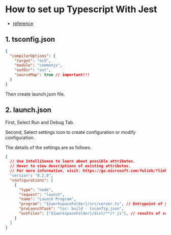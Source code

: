 # How to set up Typescript With Jest

- [reference](https://code.visualstudio.com/docs/typescript/typescript-debugging)

## 1. tsconfig.json
```json
{
  "compilerOptions": {
    "target": "es5",
    "module": "commonjs",
    "outDir": "out",
    "sourceMap": true // important!!!
  }
}
```

Then create launch.json file.

## 2. launch.json

First, Select Run and Debug Tab.

Second, Select settings icon to create configuration or modify configuration.

The details of the settings are as follows.

```json
{
  // Use IntelliSense to learn about possible attributes.
  // Hover to view descriptions of existing attributes.
  // For more information, visit: https://go.microsoft.com/fwlink/?linkid=830387
  "version": "0.2.0",
  "configurations": [
    {
      "type": "node",
      "request": "launch",
      "name": "Launch Program",
      "program": "${workspaceFolder}/src/server.ts", // Entrypoint of your program
      "preLaunchTask": "tsc: build - tsconfig.json",
      "outFiles": ["${workspaceFolder}/dist/**/*.js"], // results of compiled with typescript
    }
  ]
}
```